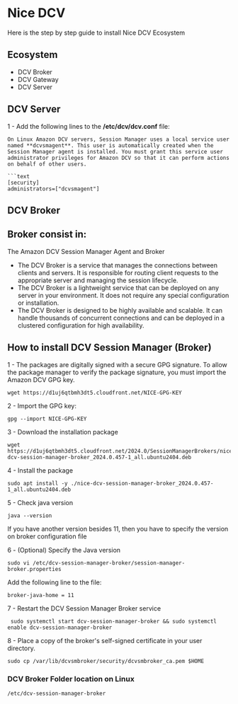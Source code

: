 # Nice DCV 

Here is the step by step guide to install Nice DCV Ecosystem

## Ecosystem

 - DCV Broker
 - DCV Gateway
 - DCV Server

## DCV Server

1 - Add the following lines to the **/etc/dcv/dcv.conf** file:

```text
On Linux Amazon DCV servers, Session Manager uses a local service user named **dcvsmagent**. This user is automatically created when the Session Manager agent is installed. You must grant this service user administrator privileges for Amazon DCV so that it can perform actions on behalf of other users.

```text
[security]
administrators=["dcvsmagent"]
```



## DCV Broker

## Broker consist in: 

The Amazon DCV Session Manager Agent and Broker

 - The DCV Broker is a service that manages the connections between clients and servers. It is responsible for routing client requests to the appropriate server and managing the session lifecycle.
 - The DCV Broker is a lightweight service that can be deployed on any server in your environment. It does not require any special configuration or installation.
 - The DCV Broker is designed to be highly available and scalable. It can handle thousands of concurrent connections and can be deployed in a clustered configuration for high availability.

## How to install DCV Session Manager (Broker)

1 - The packages are digitally signed with a secure GPG signature. To allow the package manager to verify the package signature, you must import the Amazon DCV GPG key.

```shell
wget https://d1uj6qtbmh3dt5.cloudfront.net/NICE-GPG-KEY
```

2 - Import the GPG key:

```shell
gpg --import NICE-GPG-KEY
```

3 - Download the installation package

```shell
wget https://d1uj6qtbmh3dt5.cloudfront.net/2024.0/SessionManagerBrokers/nice-dcv-session-manager-broker_2024.0.457-1_all.ubuntu2404.deb
```

4 - Install the package

```shell
sudo apt install -y ./nice-dcv-session-manager-broker_2024.0.457-1_all.ubuntu2404.deb
```

5 - Check java version

```shell
java --version
```

If you have another version besides 11, then you have to specify the version on broker configuration file

6 - (Optional) Specify the Java version

```shell
sudo vi /etc/dcv-session-manager-broker/session-manager-broker.properties
```

Add the following line to the file:

```shell
broker-java-home = 11
```

7 - Restart the DCV Session Manager Broker service

```shell
 sudo systemctl start dcv-session-manager-broker && sudo systemctl enable dcv-session-manager-broker
```

8 - Place a copy of the broker's self-signed certificate in your user directory.

```shell
sudo cp /var/lib/dcvsmbroker/security/dcvsmbroker_ca.pem $HOME
```

### DCV Broker Folder location on Linux

```shell
/etc/dcv-session-manager-broker
```
